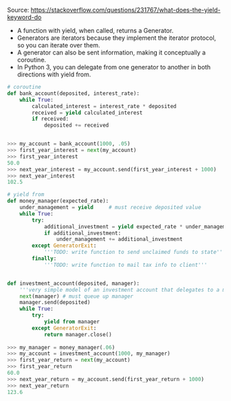 Source: https://stackoverflow.com/questions/231767/what-does-the-yield-keyword-do

- A function with yield, when called, returns a Generator.
- Generators are iterators because they implement the iterator protocol, so you can iterate over them.
- A generator can also be sent information, making it conceptually a coroutine.
- In Python 3, you can delegate from one generator to another in both directions with yield from.

```python
# coroutine
def bank_account(deposited, interest_rate):
    while True:
        calculated_interest = interest_rate * deposited 
        received = yield calculated_interest
        if received:
            deposited += received


>>> my_account = bank_account(1000, .05)
>>> first_year_interest = next(my_account)
>>> first_year_interest
50.0
>>> next_year_interest = my_account.send(first_year_interest + 1000)
>>> next_year_interest
102.5

# yield from
def money_manager(expected_rate):
    under_management = yield     # must receive deposited value
    while True:
        try:
            additional_investment = yield expected_rate * under_management 
            if additional_investment:
                under_management += additional_investment
        except GeneratorExit:
            '''TODO: write function to send unclaimed funds to state'''
        finally:
            '''TODO: write function to mail tax info to client'''


def investment_account(deposited, manager):
    '''very simple model of an investment account that delegates to a manager'''
    next(manager) # must queue up manager
    manager.send(deposited)
    while True:
        try:
            yield from manager
        except GeneratorExit:
            return manager.close()
            
>>> my_manager = money_manager(.06)
>>> my_account = investment_account(1000, my_manager)
>>> first_year_return = next(my_account)
>>> first_year_return
60.0
>>> next_year_return = my_account.send(first_year_return + 1000)
>>> next_year_return
123.6

```
